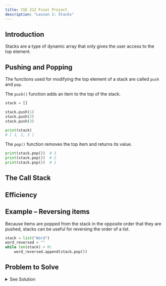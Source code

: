 ```yaml
---
title: CSE 212 Final Project
description: "Lesson 1: Stacks"
---
```


## Introduction

Stacks are a type of dynamic array that only gives the user access to the top element.


## Pushing and Popping

The functions used for modifying the top element of a stack are called `push` and `pop`.

The `push()` function adds an item to the top of the stack.

```py
stack = []

stack.push(1)
stack.push(2)
stack.push(3)

print(stack)
# [ 1, 2, 3 ]
```

The `pop()` function removes the top item and returns its value.

```py
print(stack.pop())  # 3
print(stack.pop())  # 2
print(stack.pop())  # 1
```


## The Call Stack
## Efficiency
## Example – Reversing items

Because items are popped from the stack in the opposite order that they are pushed, stacks can be useful for reversing the order of a list.

```py
stack = list("Word")
word_reversed = ""
while len(stack) > 0:
    word_reversed.append(stack.pop())
```

## Problem to Solve



<details><summary>See Solution</summary>

```py
stack = []

stack.push(1)
stack.push(2)
stack.push(3)
three = stack.pop()
two = stack.pop()
one = stack.pop()
print(one, two, three)
```

</details>
